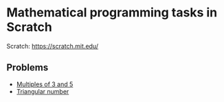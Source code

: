 # Mathematical programming tasks in Scratch

Scratch: https://scratch.mit.edu/

## Problems

- [Multiples of 3 and 5](multiples-of-3-and-5.md)
- [Triangular number](triangular-number.md)
